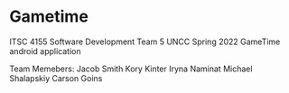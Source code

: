 # Gametime
ITSC 4155 Software Development Team 5
UNCC Spring 2022
GameTime android application 

Team Memebers: 
Jacob Smith
Kory Kinter
Iryna Naminat 
Michael Shalapskiy
Carson Goins

